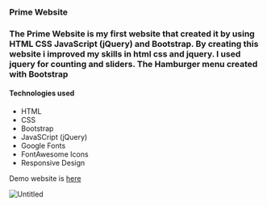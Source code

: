 ### Prime Website

### The Prime Website is my first website that created it by using HTML CSS JavaScript (jQuery) and Bootstrap. By creating this website i improved my skills in html css and jquery. I used jquery for counting and sliders. The Hamburger menu created with Bootstrap

#### Technologies used

- HTML
- CSS
- Bootstrap
- JavaSCript (jQuery)
- Google Fonts 
- FontAwesome Icons
- Responsive Design

Demo website is [here](https://github.com/Buzurgmehr)


![Untitled](https://user-images.githubusercontent.com/55697884/154243191-52efae63-4d73-405e-9ccb-e0e052f20f44.gif)
